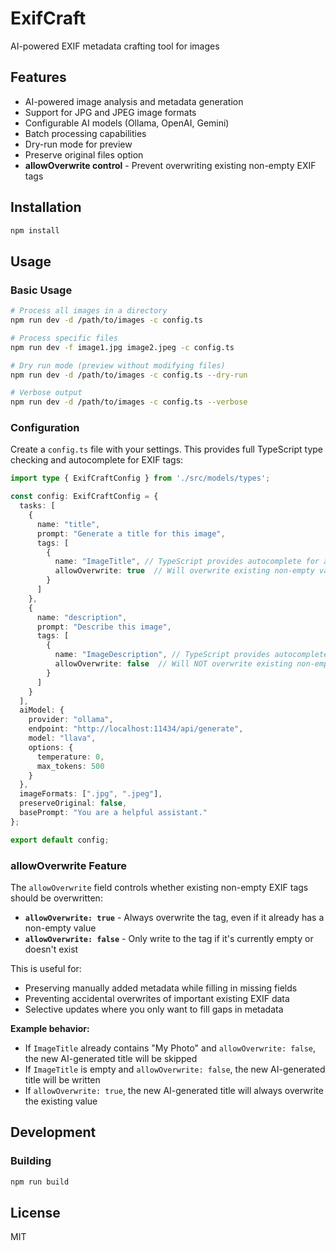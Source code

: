# ExifCraft

AI-powered EXIF metadata crafting tool for images

## Features

- AI-powered image analysis and metadata generation
- Support for JPG and JPEG image formats
- Configurable AI models (Ollama, OpenAI, Gemini)
- Batch processing capabilities
- Dry-run mode for preview
- Preserve original files option
- **allowOverwrite control** - Prevent overwriting existing non-empty EXIF tags

## Installation

```bash
npm install
```

## Usage

### Basic Usage

```bash
# Process all images in a directory
npm run dev -d /path/to/images -c config.ts

# Process specific files
npm run dev -f image1.jpg image2.jpeg -c config.ts

# Dry run mode (preview without modifying files)
npm run dev -d /path/to/images -c config.ts --dry-run

# Verbose output
npm run dev -d /path/to/images -c config.ts --verbose
```

### Configuration

Create a `config.ts` file with your settings. This provides full TypeScript type checking and autocomplete for EXIF tags:

```typescript
import type { ExifCraftConfig } from './src/models/types';

const config: ExifCraftConfig = {
  tasks: [
    {
      name: "title",
      prompt: "Generate a title for this image",
      tags: [
        {
          name: "ImageTitle", // TypeScript provides autocomplete for all available EXIF tags
          allowOverwrite: true  // Will overwrite existing non-empty values
        }
      ]
    },
    {
      name: "description", 
      prompt: "Describe this image",
      tags: [
        {
          name: "ImageDescription", // TypeScript provides autocomplete for all available EXIF tags
          allowOverwrite: false  // Will NOT overwrite existing non-empty values
        }
      ]
    }
  ],
  aiModel: {
    provider: "ollama",
    endpoint: "http://localhost:11434/api/generate",
    model: "llava",
    options: {
      temperature: 0,
      max_tokens: 500
    }
  },
  imageFormats: [".jpg", ".jpeg"],
  preserveOriginal: false,
  basePrompt: "You are a helpful assistant."
};

export default config;
```

### allowOverwrite Feature

The `allowOverwrite` field controls whether existing non-empty EXIF tags should be overwritten:

- **`allowOverwrite: true`** - Always overwrite the tag, even if it already has a non-empty value
- **`allowOverwrite: false`** - Only write to the tag if it's currently empty or doesn't exist

This is useful for:
- Preserving manually added metadata while filling in missing fields
- Preventing accidental overwrites of important existing EXIF data
- Selective updates where you only want to fill gaps in metadata

**Example behavior:**
- If `ImageTitle` already contains "My Photo" and `allowOverwrite: false`, the new AI-generated title will be skipped
- If `ImageTitle` is empty and `allowOverwrite: false`, the new AI-generated title will be written
- If `allowOverwrite: true`, the new AI-generated title will always overwrite the existing value

## Development

### Building

```bash
npm run build
```

## License

MIT
